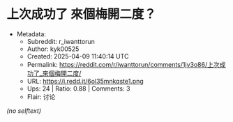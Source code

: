 # 上次成功了 來個梅開二度？

- Metadata:
  - Subreddit: r_iwanttorun
  - Author: kyk00525
  - Created: 2025-04-09 11:40:14 UTC
  - Permalink: https://reddit.com/r/iwanttorun/comments/1jv3o86/上次成功了_來個梅開二度/
  - URL: https://i.redd.it/6ol35mnkqste1.png
  - Ups: 24 | Ratio: 0.88 | Comments: 3
  - Flair: 讨论

_(no selftext)_
